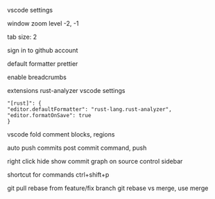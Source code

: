 vscode settings

window zoom level -2, -1

tab size: 2

sign in to github account

default formatter prettier

enable breadcrumbs

extensions
rust-analyzer
vscode settings

```
"[rust]": {
"editor.defaultFormatter": "rust-lang.rust-analyzer",
"editor.formatOnSave": true
}
```

vscode fold comment blocks, regions

auto push commits
post commit command, push

right click hide show commit graph on source control sidebar

shortcut for commands
ctrl+shift+p

git pull rebase from feature/fix branch
git rebase vs merge, use merge
